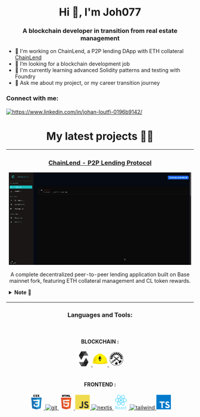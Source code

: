 <h1 align="center">Hi 👋, I'm Joh077</h1>
<h3 align="center">A blockchain developer in transition from real estate management</h3>

- 🔭 I'm working on ChainLend, a P2P lending DApp with ETH collateral [ChainLend](https://github.com/Joh077/ChainLend)<br>
- 👯 I’m looking for a blockchain development job<br>
- 🌱 I'm currently learning advanced Solidity patterns and testing with Foundry<br>
- 💬 Ask me about my project, or my career transition journey<br>


<h3 align="left">Connect with me:</h3>
<p align="left">
<a href="https://linkedin.com/in/https://www.linkedin.com/in/johan-loutfi-0196b9142/" target="blank"><img align="center" src="https://raw.githubusercontent.com/rahuldkjain/github-profile-readme-generator/master/src/images/icons/Social/linked-in-alt.svg" alt="https://www.linkedin.com/in/johan-loutfi-0196b9142/" height="30" width="40" /></a>
</p>

<!-- Projects -->
<h1 align="center">My latest projects 👨‍💻</h1>
<div align="center">
  <table>
        <tr>
            <td width="100%">
                <h3 align="center">
                    <a href="https://github.com/Joh077/ChainLend" target="_blank" rel="noreferrer"> ChainLend - P2P Lending Protocol</a>
                </h3>
                <p align="center">
                    <a href="https://i.postimg.cc/YCCdysHP/Chain-Lend.gif" target="_blank" rel="noreferrer"> <img src="./static/ChainLend.gif" alt="chillflix"/> </a>
                    <p align="center">
                        A complete decentralized peer-to-peer lending application built on Base mainnet fork, featuring ETH collateral management and CL token rewards.
                    </p>
					<details>
						<summary>
						<b>Note 📝</b>
						</summary>
Blockchain & Smart Contracts

- **Solidity 0.8.20** - Smart contract development with latest features
- **Hardhat** - Development environment, testing, and deployment framework
- **OpenZeppelin** - Security-audited contract libraries
- **Chainlink** - Decentralized price feeds for ETH and USDC
					</details>
            </p>
            </td>
        </tr>
  </table>
</div>

<h3 align="center">Languages and Tools:</h3><br>
<h4 align="center"> BLOCKCHAIN :</h4>

<p align="center"> 
<a href="https://soliditylang.org/" target="_blank" rel="noreferrer"> <img src="./static/Solidity.png" alt="c" width="40" height="40"/> </a> 
<a href="https://hardhat.org/" target="_blank" rel="noreferrer"> <img src="./static/Hardhat.png" alt="c" width="40" height="40"/> </a> 
<a href="https://getfoundry.sh/" target="_blank" rel="noreferrer"> <img src="./static/foundrylogo.png" alt="c" width="40" height="40"/> </a><br><br>
</p>
<h4 align="center"> FRONTEND :</h4>
<p align="center"> 
<a href="https://www.w3schools.com/css/" target="_blank" rel="noreferrer"> <img src="https://raw.githubusercontent.com/devicons/devicon/master/icons/css3/css3-original-wordmark.svg" alt="css3" width="40" height="40"/> </a> 
<a href="https://git-scm.com/" target="_blank" rel="noreferrer"> <img src="https://www.vectorlogo.zone/logos/git-scm/git-scm-icon.svg" alt="git" width="40" height="40"/> </a> 
<a href="https://www.w3.org/html/" target="_blank" rel="noreferrer"> <img src="https://raw.githubusercontent.com/devicons/devicon/master/icons/html5/html5-original-wordmark.svg" alt="html5" width="40" height="40"/> </a> 
<a href="https://developer.mozilla.org/en-US/docs/Web/JavaScript" target="_blank" rel="noreferrer"> <img src="https://raw.githubusercontent.com/devicons/devicon/master/icons/javascript/javascript-original.svg" alt="javascript" width="40" height="40"/> </a> 
<a href="https://nextjs.org/" target="_blank" rel="noreferrer"> <img src="https://cdn.worldvectorlogo.com/logos/nextjs-2.svg" alt="nextjs" width="40" height="40"/> </a>  
<a href="https://reactjs.org/" target="_blank" rel="noreferrer"> <img src="https://raw.githubusercontent.com/devicons/devicon/master/icons/react/react-original-wordmark.svg" alt="react" width="40" height="40"/> </a> 
<a href="https://tailwindcss.com/" target="_blank" rel="noreferrer"> <img src="https://www.vectorlogo.zone/logos/tailwindcss/tailwindcss-icon.svg" alt="tailwind" width="40" height="40"/> </a> 
<a href="https://www.typescriptlang.org/" target="_blank" rel="noreferrer"> <img src="https://raw.githubusercontent.com/devicons/devicon/master/icons/typescript/typescript-original.svg" alt="typescript" width="40" height="40"/> </a> </p>
